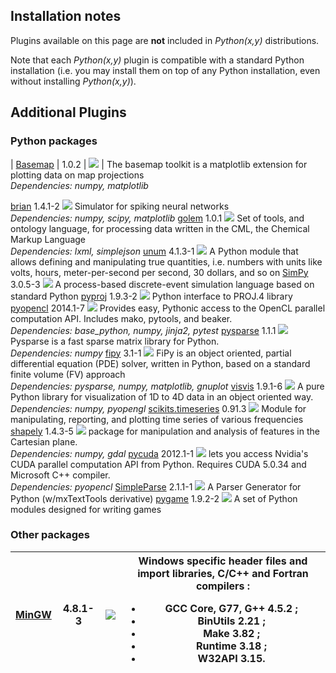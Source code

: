 ## Installation notes ##

Plugins available on this page are **not** included in _Python(x,y)_ distributions.

Note that each _Python(x,y)_ plugin is compatible with a standard Python
installation (i.e. you may install them on top of any Python installation,
even without installing _Python(x,y)_).

## Additional Plugins ##

### Python packages ###

| [Basemap](http://matplotlib.github.com/basemap) | 1.0.2 | [![](http://www.gstatic.com/codesite/ph/images/dl_arrow.gif)](https://sourceforge.net/projects/python-xy/files/plugins/basemap-1.0.2_py27.exe) | The basemap toolkit is a matplotlib extension for plotting data on map projections<br><i>Dependencies: numpy, matplotlib</i> <br>
<tr><td> <a href='http://www.briansimulator.org/'>brian</a> </td><td> 1.4.1-2 </td><td> <a href='https://sourceforge.net/projects/python-xy/files/plugins/brian-1.4.1-2_py27.exe'><img src='http://www.gstatic.com/codesite/ph/images/dl_arrow.gif' /></a> </td><td> Simulator for spiking neural networks<br><i>Dependencies: numpy, scipy, matplotlib</i> </td></tr>
<tr><td> <a href='http://www.lexical.org.uk/science/golem/'>golem</a> </td><td> 1.0.1 </td><td> <a href='https://sourceforge.net/projects/python-xy/files/plugins/golem-1.0.1_py27.exe'><img src='http://www.gstatic.com/codesite/ph/images/dl_arrow.gif' /></a> </td><td> Set of tools, and ontology language, for processing data written in the CML, the Chemical Markup Language<br><i>Dependencies: lxml, simplejson</i> </td></tr>
<tr><td> <a href='http://home.scarlet.be/be052320/Unum.html'>unum</a> </td><td> 4.1.3-1 </td><td> <a href='https://sourceforge.net/projects/python-xy/files/plugins/unum-4.1.3-1_py27.exe'><img src='http://www.gstatic.com/codesite/ph/images/dl_arrow.gif' /></a> </td><td> A Python module that allows defining and manipulating true quantities, i.e. numbers with units like volts, hours, meter-per-second per second, 30 dollars, and so on </td></tr>
<tr><td> <a href='http://simpy.sourceforge.net/'>SimPy</a> </td><td> 3.0.5-3 </td><td> <a href='https://sourceforge.net/projects/python-xy/files/plugins/simpy-3.0.5-3_py27.exe'><img src='http://www.gstatic.com/codesite/ph/images/dl_arrow.gif' /></a> </td><td> A process-based discrete-event simulation language based on standard Python </td></tr>
<tr><td> <a href='http://code.google.com/p/pyproj'>pyproj</a> </td><td> 1.9.3-2 </td><td> <a href='https://sourceforge.net/projects/python-xy/files/plugins/pyproj-1.9.3-2_py27.exe'><img src='http://www.gstatic.com/codesite/ph/images/dl_arrow.gif' /></a> </td><td> Python interface to PROJ.4 library </td></tr>
<tr><td> <a href='http://mathema.tician.de/software/pyopencl'>pyopencl</a> </td><td> 2014.1-7 </td><td> <a href='https://sourceforge.net/projects/python-xy/files/plugins/pyopencl-2014.1-7_py27.exe'><img src='http://www.gstatic.com/codesite/ph/images/dl_arrow.gif' /></a> </td><td> Provides easy, Pythonic access to the OpenCL parallel computation API. Includes  mako, pytools, and beaker.<br><i>Dependencies: base_python, numpy, jinja2, pytest</i> </td></tr>
<tr><td> <a href='http://pysparse.sourceforge.net/'>pysparse</a> </td><td> 1.1.1 </td><td> <a href='https://sourceforge.net/projects/python-xy/files/plugins/pysparse-1.1.1_py27.exe'><img src='http://www.gstatic.com/codesite/ph/images/dl_arrow.gif' /></a> </td><td> Pysparse is a fast sparse matrix library for Python.<br><i>Dependencies: numpy</i> </td></tr>
<tr><td> <a href='http://www.ctcms.nist.gov/fipy/index.html'>fipy</a> </td><td> 3.1-1 </td><td> <a href='https://sourceforge.net/projects/python-xy/files/plugins/fipy-3.1-1_py27.exe'><img src='http://www.gstatic.com/codesite/ph/images/dl_arrow.gif' /></a> </td><td> FiPy is an object oriented, partial differential equation (PDE) solver, written in Python, based on a standard finite volume (FV) approach<br><i>Dependencies: pysparse, numpy, matplotlib, gnuplot</i> </td></tr>
<tr><td> <a href='http://code.google.com/p/visvis/'>visvis</a> </td><td> 1.9.1-6 </td><td> <a href='https://sourceforge.net/projects/python-xy/files/plugins/visvis-1.9.1-6_py27.exe'><img src='http://www.gstatic.com/codesite/ph/images/dl_arrow.gif' /></a> </td><td> A pure Python library for visualization of 1D to 4D data in an object oriented way.<br><i>Dependencies: numpy, pyopengl</i> </td></tr>
<tr><td> <a href='http://pytseries.sourceforge.net'>scikits.timeseries</a> </td><td> 0.91.3 </td><td> <a href='https://sourceforge.net/projects/python-xy/files/plugins/scikits.timeseries-0.91.3_py27.exe'><img src='http://www.gstatic.com/codesite/ph/images/dl_arrow.gif' /></a> </td><td> Module for manipulating, reporting, and plotting time series of various frequencies </td></tr>
<tr><td> <a href='http://toblerity.github.com/shapely'>shapely</a> </td><td> 1.4.3-5 </td><td> <a href='https://sourceforge.net/projects/python-xy/files/plugins/shapely-1.4.3-5_py27.exe'><img src='http://www.gstatic.com/codesite/ph/images/dl_arrow.gif' /></a> </td><td> package for manipulation and analysis of features in the Cartesian plane.<br><i>Dependencies: numpy, gdal</i> </td></tr>
<tr><td> <a href='http://mathema.tician.de/software/pycuda'>pycuda</a> </td><td> 2012.1-1 </td><td> <a href='https://sourceforge.net/projects/python-xy/files/plugins/pycuda-2012.1-1_py27.exe'><img src='http://www.gstatic.com/codesite/ph/images/dl_arrow.gif' /></a> </td><td> lets you access Nvidia's CUDA parallel computation API from Python. Requires CUDA 5.0.34 and Microsoft C++ compiler.<br><i>Dependencies: pyopencl</i> </td></tr>
<tr><td> <a href='http://simpleparse.sourceforge.net/'>SimpleParse</a> </td><td> 2.1.1-1 </td><td> <a href='https://sourceforge.net/projects/python-xy/files/plugins/simpleparse-2.1.1-1_py27.exe'><img src='http://www.gstatic.com/codesite/ph/images/dl_arrow.gif' /></a> </td><td> A Parser Generator for Python (w/mxTextTools derivative) </td></tr>
<tr><td> <a href='http://www.pygame.org'>pygame</a> </td><td> 1.9.2-2 </td><td> <a href='https://sourceforge.net/projects/python-xy/files/plugins/pygame-1.9.2-2_py27.exe'><img src='http://www.gstatic.com/codesite/ph/images/dl_arrow.gif' /></a> </td><td> A set of Python modules designed for writing games </td></tr></tbody></table>

<h3>Other packages</h3>

<table><thead><th> <a href='http://www.mingw.org/'>MinGW</a> </th><th> 4.8.1-3 </th><th> <a href='https://sourceforge.net/projects/python-xy/files/plugins/mingw-4.8.1-3.exe'><img src='http://www.gstatic.com/codesite/ph/images/dl_arrow.gif' /></a> </th><th> Windows specific header files and import libraries, C/C++ and Fortran compilers :<ul><li>GCC Core, G77, G++ 4.5.2 ;</li><li>BinUtils 2.21 ;</li><li>Make 3.82 ;</li><li>Runtime 3.18 ;</li><li>W32API 3.15.</li></ul> </th></thead><tbody>